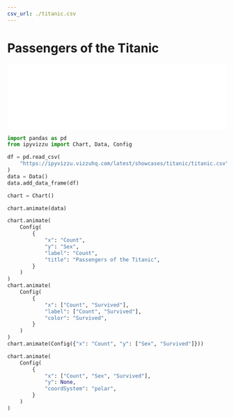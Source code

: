 ```yaml
---
csv_url: ./titanic.csv
---
```


# Passengers of the Titanic

<div class="showcase">
  <iframe  id="showcase" src='./main.html' width="100%" scrolling="no" frameborder="0"></iframe>
</div>
<script src="../../assets/javascripts/iframe/autoheight.js"></script>
<script src="../../assets/javascripts/iframe/click.js"></script>

```python
import pandas as pd
from ipyvizzu import Chart, Data, Config

df = pd.read_csv(
    "https://ipyvizzu.vizzuhq.com/latest/showcases/titanic/titanic.csv"
)
data = Data()
data.add_data_frame(df)

chart = Chart()

chart.animate(data)

chart.animate(
    Config(
        {
            "x": "Count",
            "y": "Sex",
            "label": "Count",
            "title": "Passengers of the Titanic",
        }
    )
)
chart.animate(
    Config(
        {
            "x": ["Count", "Survived"],
            "label": ["Count", "Survived"],
            "color": "Survived",
        }
    )
)
chart.animate(Config({"x": "Count", "y": ["Sex", "Survived"]}))

chart.animate(
    Config(
        {
            "x": ["Count", "Sex", "Survived"],
            "y": None,
            "coordSystem": "polar",
        }
    )
)
```
